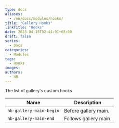 ```yaml
---
type: docs
aliases:
  - /en/docs/modules/hooks/
title: "Gallery Hooks"
linkTitle: "Hooks"
date: 2023-04-15T02:44:01+08:00
draft: false
series:
  - Docs
categories:
  - Modules
tags:
  - Hooks
images:
authors:
  - HB
---
```


The list of gallery's custom hooks.

<!--more-->

| Name                    | Description           |
| ----------------------- | --------------------- |
| `hb-gallery-main-begin` | Before gallery main.  |
| `hb-gallery-main-end`   | Follows gallery main. |
